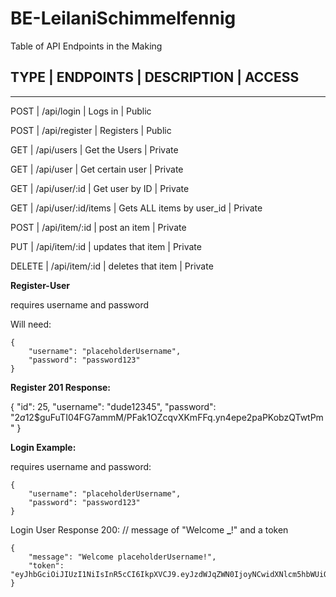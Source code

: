 # BE-LeilaniSchimmelfennig

Table of API Endpoints in the Making

## TYPE | ENDPOINTS | DESCRIPTION | ACCESS

---

POST | /api/login | Logs in | Public

POST | /api/register | Registers | Public

GET | /api/users | Get the Users | Private

GET | /api/user | Get certain user | Private

GET | /api/user/:id | Get user by ID | Private

GET | /api/user/:id/items | Gets ALL items by user_id | Private

POST | /api/item/:id | post an item | Private

PUT | /api/item/:id | updates that item | Private

DELETE | /api/item/:id | deletes that item | Private

**Register-User**

requires username and password

Will need:

    {
        "username": "placeholderUsername",
        "password": "password123"
    }

**Register 201 Response:**

{
"id": 25,
"username": "dude12345",
"password": "$2a$12\$guFuTI04FG7ammM/PFak1OZcqvXKmFFq.yn4epe2paPKobzQTwtPm"
}

**Login Example:**

requires username and password:

    {
        "username": "placeholderUsername",
        "password": "password123"
    }

Login User Response 200:
// message of "Welcome **\_**!" and a token

    {
        "message": "Welcome placeholderUsername!",
        "token": "eyJhbGciOiJIUzI1NiIsInR5cCI6IkpXVCJ9.eyJzdWJqZWN0IjoyNCwidXNlcm5hbWUiOiJkdWRlMTIzNCIsImlhdCI6MTU2NDUxNjIwMywiZXhwIjoxNTY0NTUyMjAzfQ.qWjVDu2Kc_JoM1Hvt197X4ieQ4UACbPNmsOw0UqZuyI"
    }
